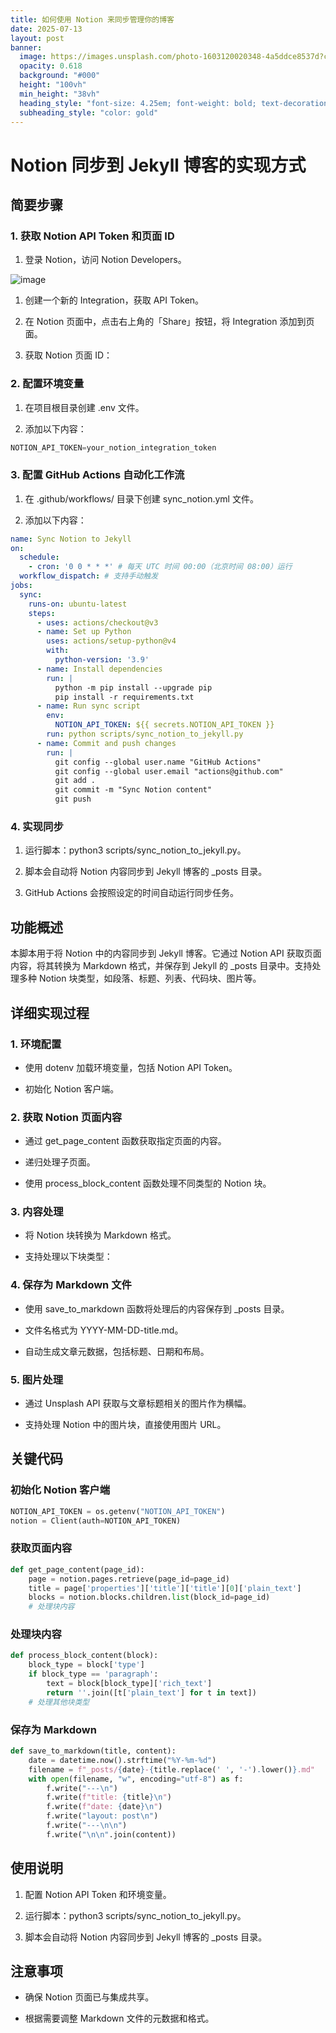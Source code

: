 ```yaml
---
title: 如何使用 Notion 来同步管理你的博客
date: 2025-07-13
layout: post
banner:
  image: https://images.unsplash.com/photo-1603120020348-4a5ddce8537d?crop=entropy&cs=tinysrgb&fit=max&fm=jpg&ixid=M3w2OTIwMzJ8MHwxfHJhbmRvbXx8fHx8fHx8fDE3NTI0MzEzNzZ8&ixlib=rb-4.1.0&q=80&w=1080
  opacity: 0.618
  background: "#000"
  height: "100vh"
  min_height: "38vh"
  heading_style: "font-size: 4.25em; font-weight: bold; text-decoration: underline"
  subheading_style: "color: gold"
---
```


# Notion 同步到 Jekyll 博客的实现方式

## 简要步骤

### 1. 获取 Notion API Token 和页面 ID

1. 登录 Notion，访问 Notion Developers。

![image](https://prod-files-secure.s3.us-west-2.amazonaws.com/a7a0cc5a-89b9-4cda-8686-1fba0ca52f40/d19c1afe-dea5-4312-9333-786b0ba83054/image.png?X-Amz-Algorithm=AWS4-HMAC-SHA256&X-Amz-Content-Sha256=UNSIGNED-PAYLOAD&X-Amz-Credential=ASIAZI2LB466SI5ZEE3X%2F20250713%2Fus-west-2%2Fs3%2Faws4_request&X-Amz-Date=20250713T182935Z&X-Amz-Expires=3600&X-Amz-Security-Token=IQoJb3JpZ2luX2VjEAIaCXVzLXdlc3QtMiJIMEYCIQDVo63YPb8VIjdf68o7Wor7bQcaBsf5TDiAknJsc%2Fm19QIhAN7Rwu2FGauq8w%2FNdSTIhmBT5sdUx5KhmNeokW%2FRIGFQKv8DCBsQABoMNjM3NDIzMTgzODA1IgxjwOm1tQvtiTNFPxYq3APas6%2FTi4pf0T1LfIIURy8d9JW0mIk7nl%2FzVF0%2F3tSSKB5FJBI3QcfGMcjThxsvJwxcSePfTTiyU3PJkLkQOfNUeWQVBT2WjghAjhctKD4FYQx6%2Fyq0qVB%2B%2FoOm%2FjUmgpy3StS7Qq%2B797Ia9O4mWSJGYL5CtK03vvX70YuntjR4i6TliScyWKTK2jBTGZTqJCEoZq6WDGj1feF8wUEgNfRynWSHyYLFlxXyO3GAxmBDKQt64aCCdiqepe%2FFie%2FvcvxKeVEklikK1NHuiilccq0pcIcbXy1eIN3%2BFKryx4Q9zmceJ%2FMDxBR0X%2FEPBXZehZePejNzvWW%2BtQdz4W2X0n0AbQkXm6UpSLfJBrx7JKa%2FJPSLqwliKWwJLKeN6UKkh5IsYg6jOzN1Y%2FGMcxxsak5ODXo0jYGyyTMWHFmb2kCJyPqxY6hJHZrFX%2F1DiNTkYHEixL8bbBaofkiLd4cTORGeTSJP6MUBmaTPlw3j93davdguxwv%2Ft%2BY3pFXuHxXC%2FhIPip2G2uZZvCtRtY46A6lS50fedQnVBClflolGzSpJ%2BiQKo8L8zyogv%2FF2eL%2Bg3gpaJvPJNBtk1c9OwlEzs9HDqnGqtOO42S2lviy0Eiu4AVB4tz%2FjB9raHvp23zDv5s%2FDBjqkAQdzW%2Fg2xeLhDAP%2FQAicSk%2FrwMj%2FanFRvMKpvoHOhTEI6WNOyaJrpDhaD0u13c2TPh69k1hULK5PFJ15gB6ltVaPKzK%2FsLJeyVP6UMgENGZZQdoOJzwTNYo6SNT2K9Ek7wCvXUApr2lWd4kSKOADbpP43UnRfQZPr%2BVK4P5H2SltAdK1k24Ol5VYgbNHWjxsZpzcPYVQw1nHbn1lPmnmPJ8G64w6&X-Amz-Signature=dc75deaee93d6fad538f2c96fb03ca7584c80757c7c05a4436418dfcd39dec32&X-Amz-SignedHeaders=host&x-amz-checksum-mode=ENABLED&x-id=GetObject)

1. 创建一个新的 Integration，获取 API Token。

1. 在 Notion 页面中，点击右上角的「Share」按钮，将 Integration 添加到页面。

1. 获取 Notion 页面 ID：


### 2. 配置环境变量

1. 在项目根目录创建 .env 文件。

1. 添加以下内容：

```javascript
NOTION_API_TOKEN=your_notion_integration_token
```

### 3. 配置 GitHub Actions 自动化工作流

1. 在 .github/workflows/ 目录下创建 sync_notion.yml 文件。

1. 添加以下内容：

```yaml
name: Sync Notion to Jekyll
on:
  schedule:
    - cron: '0 0 * * *' # 每天 UTC 时间 00:00（北京时间 08:00）运行
  workflow_dispatch: # 支持手动触发
jobs:
  sync:
    runs-on: ubuntu-latest
    steps:
      - uses: actions/checkout@v3
      - name: Set up Python
        uses: actions/setup-python@v4
        with:
          python-version: '3.9'
      - name: Install dependencies
        run: |
          python -m pip install --upgrade pip
          pip install -r requirements.txt
      - name: Run sync script
        env:
          NOTION_API_TOKEN: ${{ secrets.NOTION_API_TOKEN }}
        run: python scripts/sync_notion_to_jekyll.py
      - name: Commit and push changes
        run: |
          git config --global user.name "GitHub Actions"
          git config --global user.email "actions@github.com"
          git add .
          git commit -m "Sync Notion content"
          git push
```

### 4. 实现同步

1. 运行脚本：python3 scripts/sync_notion_to_jekyll.py。

1. 脚本会自动将 Notion 内容同步到 Jekyll 博客的 _posts 目录。

1. GitHub Actions 会按照设定的时间自动运行同步任务。

## 功能概述

本脚本用于将 Notion 中的内容同步到 Jekyll 博客。它通过 Notion API 获取页面内容，将其转换为 Markdown 格式，并保存到 Jekyll 的 _posts 目录中。支持处理多种 Notion 块类型，如段落、标题、列表、代码块、图片等。

## 详细实现过程

### 1. 环境配置

- 使用 dotenv 加载环境变量，包括 Notion API Token。

- 初始化 Notion 客户端。

### 2. 获取 Notion 页面内容

- 通过 get_page_content 函数获取指定页面的内容。

- 递归处理子页面。

- 使用 process_block_content 函数处理不同类型的 Notion 块。

### 3. 内容处理

- 将 Notion 块转换为 Markdown 格式。

- 支持处理以下块类型：


### 4. 保存为 Markdown 文件

- 使用 save_to_markdown 函数将处理后的内容保存到 _posts 目录。

- 文件名格式为 YYYY-MM-DD-title.md。

- 自动生成文章元数据，包括标题、日期和布局。

### 5. 图片处理

- 通过 Unsplash API 获取与文章标题相关的图片作为横幅。

- 支持处理 Notion 中的图片块，直接使用图片 URL。

## 关键代码

### 初始化 Notion 客户端

```python
NOTION_API_TOKEN = os.getenv("NOTION_API_TOKEN")
notion = Client(auth=NOTION_API_TOKEN)
```

### 获取页面内容

```python
def get_page_content(page_id):
    page = notion.pages.retrieve(page_id=page_id)
    title = page['properties']['title']['title'][0]['plain_text']
    blocks = notion.blocks.children.list(block_id=page_id)
    # 处理块内容
```

### 处理块内容

```python
def process_block_content(block):
    block_type = block['type']
    if block_type == 'paragraph':
        text = block[block_type]['rich_text']
        return ''.join([t['plain_text'] for t in text])
    # 处理其他块类型
```

### 保存为 Markdown

```python
def save_to_markdown(title, content):
    date = datetime.now().strftime("%Y-%m-%d")
    filename = f"_posts/{date}-{title.replace(' ', '-').lower()}.md"
    with open(filename, "w", encoding="utf-8") as f:
        f.write("---\n")
        f.write(f"title: {title}\n")
        f.write(f"date: {date}\n")
        f.write("layout: post\n")
        f.write("---\n\n")
        f.write("\n\n".join(content))
```

## 使用说明

1. 配置 Notion API Token 和环境变量。

1. 运行脚本：python3 scripts/sync_notion_to_jekyll.py。

1. 脚本会自动将 Notion 内容同步到 Jekyll 博客的 _posts 目录。

## 注意事项

- 确保 Notion 页面已与集成共享。

- 根据需要调整 Markdown 文件的元数据和格式。